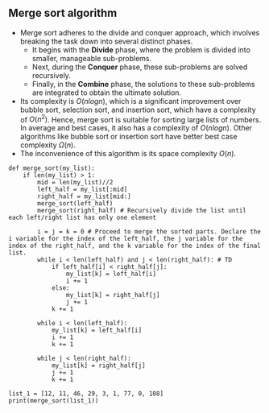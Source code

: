 ## Merge sort algorithm
- Merge sort adheres to the divide and conquer approach, which involves breaking the task down into several distinct phases.
  - It begins with the **Divide** phase, where the problem is divided into smaller, manageable sub-problems.
  - Next, during the **Conquer** phase, these sub-problems are solved recursively.
  - Finally, in the **Combine** phase, the solutions to these sub-problems are integrated to obtain the ultimate solution.
- Its complexity is $O(n log n)$, which is a significant improvement over bubble sort, selection sort, and insertion sort, which have a complexity of $O(n^2)$. Hence, merge sort is suitable for sorting large lists of numbers. In average and best cases, it also has a complexity of $O(n log n)$. Other algorithms like bubble sort or insertion sort have better best case complexity $\Omega(n)$.
- The inconvenience of this algorithm is its space complexity $O(n)$. 

```
def merge_sort(my_list):
    if len(my_list) > 1:
        mid = len(my_list)//2
        left_half = my_list[:mid]
        right_half = my_list[mid:]
        merge_sort(left_half)
        merge_sort(right_half) # Recursively divide the list until each left/right list has only one element

        i = j = k = 0 # Proceed to merge the sorted parts. Declare the i variable for the index of the left_half, the j variable for the index of the right_half, and the k variable for the index of the final list. 
        while i < len(left_half) and j < len(right_half): # TD
            if left_half[i] < right_half[j]:
                my_list[k] = left_half[i]
                i += 1
            else:
                my_list[k] = right_half[j]
                j += 1
            k += 1

        while i < len(left_half):
            my_list[k] = left_half[i]
            i += 1
            k += 1

        while j < len(right_half):
            my_list[k] = right_half[j]
            j += 1
            k += 1

list_1 = [12, 11, 46, 29, 3, 1, 77, 0, 108]
print(merge_sort(list_1))

```
